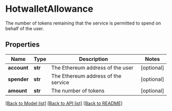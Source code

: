 # HotwalletAllowance

The number of tokens remaining that the service is permitted to spend on behalf of the user.
## Properties
Name | Type | Description | Notes
------------ | ------------- | ------------- | -------------
**account** | **str** | The Ethereum address of the user | [optional] 
**spender** | **str** | The Ethereum address of the service | [optional] 
**amount** | **str** | The number of tokens | [optional] 

[[Back to Model list]](../README.md#documentation-for-models) [[Back to API list]](../README.md#documentation-for-api-endpoints) [[Back to README]](../README.md)


